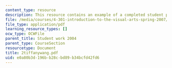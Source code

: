 ```yaml
---
content_type: resource
description: This resource contains an example of a completed student project.
file: /media/courses/4-301-introduction-to-the-visual-arts-spring-2007/e0a80b3d196bb28cbd89b34bcfd42fd6_2tiffanywang.pdf
file_type: application/pdf
learning_resource_types: []
ocw_type: OCWFile
parent_title: Student work 2004
parent_type: CourseSection
resourcetype: Document
title: 2tiffanywang.pdf
uid: e0a80b3d-196b-b28c-bd89-b34bcfd42fd6
---
```

